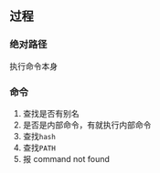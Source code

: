 ##  过程
###   绝对路径
执行命令本身


###   命令
1. 查找是否有别名
2. 是否是内部命令，有就执行内部命令
3. 查找`hash`  
4. 查找`PATH`  
5. 报 command not found
